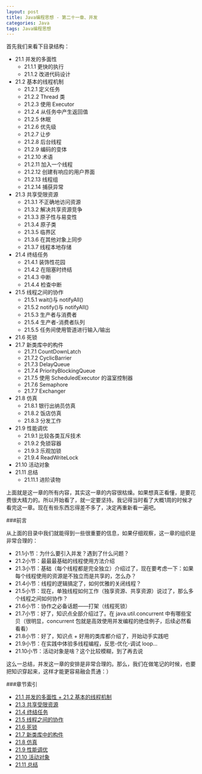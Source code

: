 ```yaml
---
layout: post
title: Java编程思想 - 第二十一章、并发
categories: Java
tags: Java编程思想
---
```


首先我们来看下目录结构：

* 21.1 并发的多面性
    * 21.1.1 更快的执行
    * 21.1.2 改进代码设计
* 21.2 基本的线程机制
    * 21.2.1 定义任务
    * 21.2.2 Thread 类
    * 21.2.3 使用 Executor
    * 21.2.4 从任务中产生返回值
    * 21.2.5 休眠
    * 21.2.6 优先级
    * 21.2.7 让步
    * 21.2.8 后台线程
    * 21.2.9 编码的变体
    * 21.2.10 术语
    * 21.2.11 加入一个线程
    * 21.2.12 创建有响应的用户界面
    * 21.2.13 线程组
    * 21.2.14 捕获异常
* 21.3 共享受限资源
    * 21.3.1 不正确地访问资源
    * 21.3.2 解决共享资源竞争
    * 21.3.3 原子性与易变性
    * 21.3.4 原子类
    * 21.3.5 临界区
    * 21.3.6 在其他对象上同步
    * 21.3.7 线程本地存储
* 21.4 终结任务
    * 21.4.1 装饰性花园
    * 21.4.2 在阻塞时终结
    * 21.4.3 中断
    * 21.4.4 检查中断
* 21.5 线程之间的协作
    * 21.5.1 wait()与 notifyAll()
    * 21.5.2 notify()与 notifyAll()
    * 21.5.3 生产者与消费者
    * 21.5.4 生产者-消费者队列
    * 21.5.5 任务间使用管道进行输入/输出
* 21.6 死锁
* 21.7 新类库中的构件
    * 21.7.1 CountDownLatch
    * 21.7.2 CyclicBarrier
    * 21.7.3 DelayQueue
    * 21.7.4 PriorityBlockingQueue
    * 21.7.5 使用 ScheduledExecutor 的温室控制器
    * 21.7.6 Semaphore
    * 21.7.7 Exchanger
* 21.8 仿真
    * 21.8.1 银行出纳员仿真
    * 21.8.2 饭店仿真
    * 21.8.3 分发工作
* 21.9 性能调优
    * 21.9.1 比较各类互斥技术
    * 21.9.2 免锁容器
    * 21.9.3 乐观加锁
    * 21.9.4 ReadWriteLock
* 21.10 活动对象
* 21.11 总结
    * 21.11.1 进阶读物

上面就是这一章的所有内容，其实这一章的内容很枯燥。如果想真正看懂，是要花费很大精力的。所以开始看了，就一定要坚持。我记得当时看了大概1周的时候才看完这一章。现在有些东西忘得差不多了，决定再重新看一遍吧。

###前言

从上面的目录中我们就能得到一些很重要的信息，如果仔细观察，这一章的组织是非常合理的：

* 21.1小节：为什么要引入并发？遇到了什么问题？
* 21.2小节：最最最基础的线程使用方法介绍
* 21.3小节：基础（每个线程都是完全独立）介绍过了，现在要考虑一下：如果每个线程使用的资源是不独立而是共享的，怎么办？
* 21.4小节：线程的逻辑搞定了，如何优雅的关闭线程？
* 21.5小节：现在，单独线程如何工作（独享资源、共享资源）说过了，那么多个线程之间如何协作？
* 21.6小节：协作之必备话题——打架（线程死锁）
* 21.7小节：好了，知识点全部介绍过了。在 java.util.concurrent 中有哪些宝贝（很明显，concurrent 包就是高效使用并发编程的绝佳例子，后续必然看看看）
* 21.8小节：好了，知识点 + 好用的类库都介绍了，开始动手实践吧
* 21.9小节：在实践中体验多线程编程，反思-优化-调试 loop...
* 21.10小节：活动对象是啥？这个比较模糊，到了再去说

这么一总结，并发这一章的安排是非常合理的。那么，我们在做笔记的时候，也要把知识穿起来，这样才能更容易融会贯通：）

###章节索引

* [21.1 并发的多面性 + 21.2 基本的线程机制](../thinking_in_java_chapter21-part01)
* [21.3 共享受限资源](../thinking_in_java_chapter21-part02)
* [21.4 终结任务](../thinking_in_java_chapter21-part03)
* [21.5 线程之间的协作](../thinking_in_java_chapter21-part04)
* [21.6 死锁]()
* [21.7 新类库中的构件]()
* [21.8 仿真]()
* [21.9 性能调优]()
* [21.10 活动对象]()
* [21.11 总结]()

